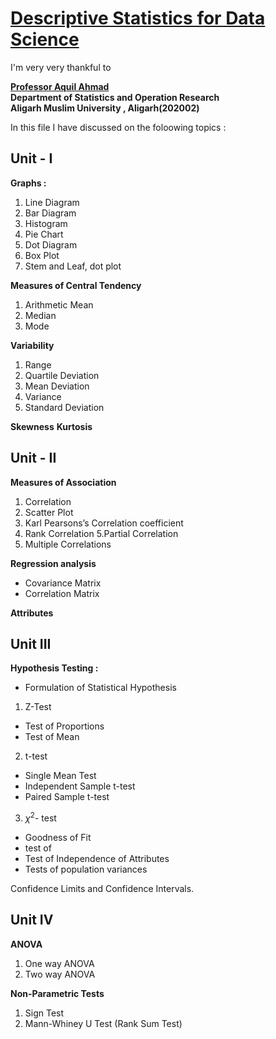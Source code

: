 # [Descriptive Statistics for Data Science](https://github.com/mohammadwasiq0/Descriptive-Statistics-for-Data-Science)

I'm very very thankful to 

[**Professor Aquil Ahmad**](https://www.amu.ac.in/faculty/statistics-and-operations-research/aquil-ahmed)
<br>**Department of Statistics and Operation Research**
<br>**Aligarh Muslim University , Aligarh(202002)**

In this file I have discussed on the foloowing topics :

## Unit - I

**Graphs :**

1. Line Diagram
2. Bar Diagram
3. Histogram
4. Pie Chart
5. Dot Diagram
6. Box Plot
7. Stem and Leaf, dot plot

**Measures of Central Tendency**

1. Arithmetic Mean
2. Median
3. Mode

**Variability**

1. Range
2. Quartile Deviation
3. Mean Deviation
4. Variance
5. Standard Deviation

**Skewness**
**Kurtosis**

## Unit - II

**Measures of Association**

1. Correlation
2. Scatter Plot
3. Karl Pearsons’s Correlation coefficient
4. Rank Correlation
5.Partial Correlation 
6. Multiple Correlations

**Regression analysis**

* Covariance Matrix
* Correlation Matrix

**Attributes**

## Unit III

**Hypothesis Testing :**
* Formulation of Statistical Hypothesis

1. Z-Test
* Test of Proportions 
* Test of Mean

2. t-test
* Single Mean Test 
* Independent Sample t-test
* Paired Sample t-test

3. $\chi^2$- test
* Goodness of Fit
* test of 
* Test of Independence of Attributes
* Tests of population variances

Confidence Limits and Confidence Intervals.

## Unit IV
**ANOVA**

1. One way ANOVA
2. Two way ANOVA

**Non-Parametric Tests**
1. Sign Test
2.  Mann-Whiney U Test (Rank Sum Test)
